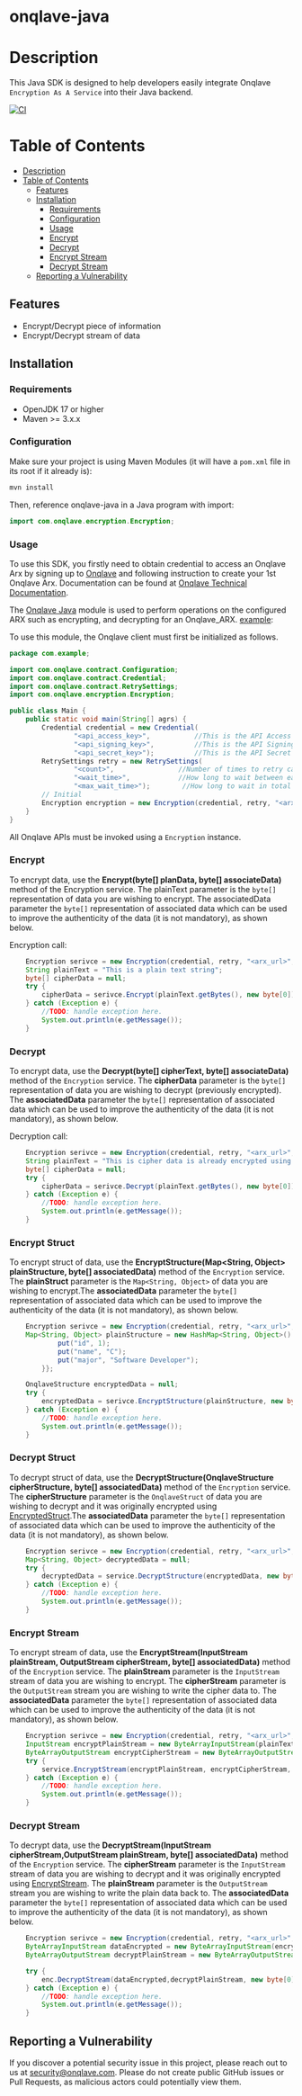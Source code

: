 # onqlave-java

# Description
This Java SDK is designed to help developers easily integrate Onqlave `Encryption As A Service` into their Java backend.

[![CI](https://img.shields.io/static/v1?label=CI&message=passing&color=green?style=plastic&logo=github)](https://github.com/onqlavelabs/onqlave-java/actions)
# Table of Contents
- [Description](#description)
- [Table of Contents](#table-of-contents)
    - [Features](#features)
    - [Installation](#installation)
        - [Requirements](#requirements)
        - [Configuration](#configuration)
        - [Usage](#usage)
        - [Encrypt](#encrypt)
        - [Decrypt](#decrypt)
        - [Encrypt Stream](#encrypt-stream)
        - [Decrypt Stream](#decrypt-stream)
    - [Reporting a Vulnerability](#reporting-a-vulnerability)

## Features

- Encrypt/Decrypt piece of information
- Encrypt/Decrypt stream of data

## Installation

### Requirements
- OpenJDK 17 or higher
- Maven >= 3.x.x

### Configuration
Make sure your project is using Maven Modules (it will have a `pom.xml` file in its root if it already is):

```java
mvn install
```
Then, reference onqlave-java in a Java program with import:
```java
import com.onqlave.encryption.Encryption;
```

### Usage

To use this SDK, you firstly need to obtain credential to access an Onqlave Arx by signing up to [Onqlave](https://onqlave.com) and following instruction to create your 1st Onqlave Arx. Documentation can be found at [Onqlave Technical Documentation](https://docs.onqlave.com).

The [Onqlave Java](https://github.com/onqlavelabs/onqlave-java) module is used to perform operations on the configured ARX such as encrypting, and decrypting for an Onqlave_ARX. [example](https://github.com/onqlavelabs/onqlave-java/src/main/java/com.onqlave/example):

To use this module, the Onqlave client must first be initialized as follows.

```java
package com.example;

import com.onqlave.contract.Configuration;
import com.onqlave.contract.Credential;
import com.onqlave.contract.RetrySettings;
import com.onqlave.encryption.Encryption;

public class Main {
    public static void main(String[] agrs) {
        Credential credential = new Credential(
                "<api_access_key>",           //This is the API Access Key returned of the API Key created during setup. Keep in a safe place.
                "<api_signing_key>",          //This is the API Signing Key retruned of the API Key created during setup. Keep in a safe place.
                "<api_secret_key>");          //This is the API Secret Key retruned of the API Key created during setup. Keep in a safe place.
        RetrySettings retry = new RetrySettings(
                "<count>",                //Number of times to retry calling server endpoints in case of connection issue
                "<wait_time>",            //How long to wait between each retry
                "<max_wait_time>");        //How long to wait in total for operation to finis
        // Initial
        Encryption encryption = new Encryption(credential, retry, "<arx_url>", true);
    }
}
```
All Onqlave APIs must be invoked using a `Encryption` instance.
### Encrypt
To encrypt data, use the **Encrypt(byte[] planData, byte[] associateData)** method of the Encryption service. The plainText parameter is the `byte[]` representation of data you are wishing to encrypt. The associatedData parameter the `byte[]` representation of associated data which can be used to improve the authenticity of the data (it is not mandatory), as shown below.

Encryption call:
```java
    Encryption serivce = new Encryption(credential, retry, "<arx_url>", true);
    String plainText = "This is a plain text string";
    byte[] cipherData = null;
    try {
        cipherData = serivce.Encrypt(plainText.getBytes(), new byte[0]);
    } catch (Exception e) {
        //TODO: handle exception here.
        System.out.println(e.getMessage());
    }
```
### Decrypt
To encrypt data, use the **Decrypt(byte[] cipherText, byte[] associateData)** method of the `Encryption` service. The **cipherData** parameter is the `byte[]` representation of data you are wishing to decrypt (previously encrypted). The **associatedData** parameter the `byte[]` representation of associated data which can be used to improve the authenticity of the data (it is not mandatory), as shown below.

Decryption call:
```java
    Encryption serivce = new Encryption(credential, retry, "<arx_url>", true);
    String plainText = "This is cipher data is already encrypted using `Encrypt` method";
    byte[] cipherData = null;
    try {
        cipherData = serivce.Decrypt(plainText.getBytes(), new byte[0]);
    } catch (Exception e) {
        //TODO: handle exception here.
        System.out.println(e.getMessage());
    }
```
### Encrypt Struct
To encrypt struct of data, use the **EncryptStructure(Map<String, Object> plainStructure, byte[] associatedData)** method of the `Encryption` service. The **plainStruct** parameter is the `Map<String, Object>` of data you are wishing to encrypt.The **associatedData** parameter the `byte[]` representation of associated data which can be used to improve the authenticity of the data (it is not mandatory), as shown below.
```java
    Encryption serivce = new Encryption(credential, retry, "<arx_url>", true);
    Map<String, Object> plainStructure = new HashMap<String, Object>() {{
            put("id", 1);
            put("name", "C");
            put("major", "Software Developer");
        }};

    OnqlaveStructure encryptedData = null;
    try {
        encryptedData = serivce.EncryptStructure(plainStructure, new byte[0]);
    } catch (Exception e) {
        //TODO: handle exception here.
        System.out.println(e.getMessage());
    }
```

### Decrypt Struct
To decrypt struct of data, use the **DecryptStructure(OnqlaveStructure cipherStructure, byte[] associatedData)** method of the `Encryption` service. The **cipherStructure** parameter is the `OnqlaveStruct` of data you are wishing to decrypt and it was originally encrypted using [EncryptedStruct](#encrypt-struct).The **associatedData** parameter the `byte[]` representation of associated data which can be used to improve the authenticity of the data (it is not mandatory), as shown below.
```java
    Encryption serivce = new Encryption(credential, retry, "<arx_url>", true);
    Map<String, Object> decryptedData = null;
    try {
        decryptedData = service.DecryptStructure(encryptedData, new byte[0]);
    } catch (Exception e) {
        //TODO: handle exception here.
        System.out.println(e.getMessage());
    }
```
### Encrypt Stream
To encrypt stream of data, use the **EncryptStream(InputStream plainStream, OutputStream cipherStream, byte[] associatedData)** method of the `Encryption` service. The **plainStream** parameter is the `InputStream` stream of data you are wishing to encrypt. The **cipherStream** parameter is the `OutputStream` stream you are wishing to write the cipher data to. The **associatedData** parameter the `byte[]` representation of associated data which can be used to improve the authenticity of the data (it is not mandatory), as shown below.
```java
    Encryption serivce = new Encryption(credential, retry, "<arx_url>", true);
    InputStream encryptPlainStream = new ByteArrayInputStream(plainText.getBytes());
    ByteArrayOutputStream encryptCipherStream = new ByteArrayOutputStream();
    try {
        service.EncryptStream(encryptPlainStream, encryptCipherStream, new byte[0]);
    } catch (Exception e) {
        //TODO: handle exception here.
        System.out.println(e.getMessage());
    }
```
### Decrypt Stream
To decrypt data, use the **DecryptStream(InputStream cipherStream,OutputStream plainStream, byte[] associatedData)** method of the `Encryption` service. The **cipherStream** parameter is the `InputStream` stream of data you are wishing to decrypt and it was originally encrypted using [EncryptStream](#encrypt-stream). The **plainStream** parameter is the `OutputStream` stream you are wishing to write the plain data back to. The **associatedData** parameter the `byte[]` representation of associated data which can be used to improve the authenticity of the data (it is not mandatory), as shown below.
```java
    Encryption serivce = new Encryption(credential, retry, "<arx_url>", true);
    ByteArrayInputStream dataEncrypted = new ByteArrayInputStream(encryptCipherStream.toByteArray());
    ByteArrayOutputStream decryptPlainStream = new ByteArrayOutputStream();

    try {
        enc.DecryptStream(dataEncrypted,decryptPlainStream, new byte[0]);
    } catch (Exception e) {
        //TODO: handle exception here.
        System.out.println(e.getMessage());
    }
```
## Reporting a Vulnerability
If you discover a potential security issue in this project, please reach out to us at security@onqlave.com. Please do not create public GitHub issues or Pull Requests, as malicious actors could potentially view them.




